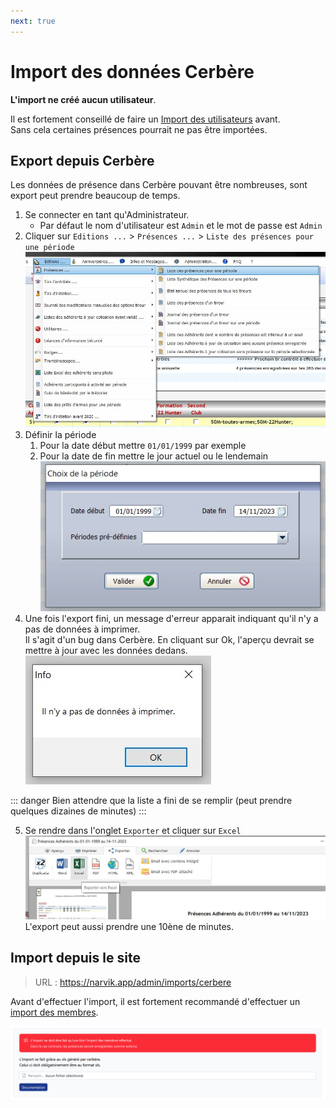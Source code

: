 ```yaml
---
next: true
---
```


<script setup>
import RoleLevelComponent from '../../../components/RoleLevelComponent.vue'
</script>

# Import des données Cerbère <RoleLevelComponent level="admin" />
**L'import ne créé aucun utilisateur**.

Il est fortement conseillé de faire un [Import des utilisateurs](fftir-itac) avant.   
Sans cela certaines présences pourrait ne pas être importées.

## Export depuis Cerbère
Les données de présence dans Cerbère pouvant être nombreuses, sont export peut prendre beaucoup de temps.

1. Se connecter en tant qu'Administrateur.
    - Par défaut le nom d'utilisateur est `Admin` et le mot de passe est `Admin`
2. Cliquer sur `Editions ...` > `Présences ...` > `Liste des présences pour une période`   
   ![](images/import-donnees/cerbere-export-presences-01.jpg)
3. Définir la période
    1. Pour la date début mettre `01/01/1999` par exemple
    2. Pour la date de fin mettre le jour actuel ou le lendemain   
       ![](images/import-donnees/cerbere-export-presences-02.jpg)
4. Une fois l'export fini, un message d'erreur apparait indiquant qu'il n'y a pas de données à imprimer.  
   Il s'agit d'un bug dans Cerbère. En cliquant sur Ok, l'aperçu devrait se mettre à jour avec les données dedans.  
   ![](images/import-donnees/cerbere-export-presences-03.jpg)

::: danger
Bien attendre que la liste a fini de se remplir (peut prendre quelques dizaines de minutes)
:::

5. Se rendre dans l'onglet `Exporter` et cliquer sur `Excel`  
   ![](images/import-donnees/cerbere-export-presences-04.jpg)  
   L'export peut aussi prendre une 10ène de minutes.

## Import depuis le site <RoleLevelComponent level="admin" />
> URL : https://narvik.app/admin/imports/cerbere

Avant d'effectuer l'import, il est fortement recommandé d'effectuer un [import des membres](fftir-itac#import-des-membres).


![](images/import-donnees/cerbere-import-presences-1.png)
